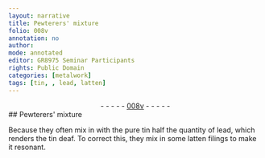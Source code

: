 ```yaml
---
layout: narrative
title: Pewterers' mixture
folio: 008v
annotation: no
author:
mode: annotated
editor: GR8975 Seminar Participants
rights: Public Domain
categories: [metalwork]
tags: [tin, , lead, latten]
---
```


 <div class="folio" align="center">- - - - - <a href="http://gallica.bnf.fr/ark:/12148/btv1b10500001g/f22.image" target="_blank">008v</a> - - - - - </div> 
## <span class="profession">Pewterers</span>' mixture

 
 <span class="activity"></span> Because they often mix in with the <span class="material_format">pure <span class="material">tin</span></span> <span class="unit">half</span> the quantity of <span class="material">lead</span>, which renders the <span class="material">tin</span> deaf. To correct this, they mix in some <span class="material_format"><span class="material">latten</span> filings</span> to make it resonant. 
 
